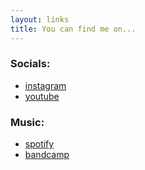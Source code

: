 ```yaml
---
layout: links
title: You can find me on...
---
```


### Socials:
- [instagram](https://www.instagram.com/shallowgator/)
- [youtube](https://www.youtube.com/@shallowgator)
### Music:
- [spotify](https://open.spotify.com/artist/34KBeR795Ul0q9nuhCKxGq?si=K7A2JWbsQUurgoobEZSx5A)
- [bandcamp](https://shallowgator.bandcamp.com/album/not-s-now)
